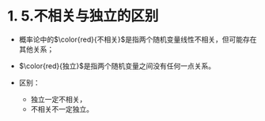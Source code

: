 # 1. 5.不相关与独立的区别
* 概率论中的$\color{red}{不相关}$是指两个随机变量线性不相关，但可能存在其他关系；

* $\color{red}{独立}$是指两个随机变量之间没有任何一点关系。

* 区别：
    * 独立一定不相关，
    * 不相关不一定独立。